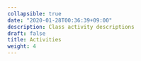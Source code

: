 ```yaml
---
collapsible: true
date: "2020-01-28T00:36:39+09:00"
description: Class activity descriptions
draft: false
title: Activities
weight: 4
---
```



